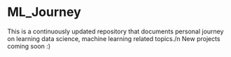 # ML_Journey
This is a continuously updated repository that documents personal journey on learning data science, machine learning related topics./n
New projects coming soon :)

